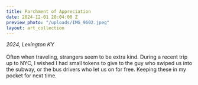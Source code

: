 ```yaml
---
title: Parchment of Appreciation
date: 2024-12-01 20:04:00 Z
preview_photo: "/uploads/IMG_9602.jpeg"
layout: art_collection
---
```


*2024, Lexington KY* <br>
<br>
Often when traveling, strangers seem to be extra kind. During a recent trip up to NYC, I wished I had small tokens to give to the guy who swiped us into the subway, or the bus drivers who let us on for free. Keeping these in my pocket for next time. 